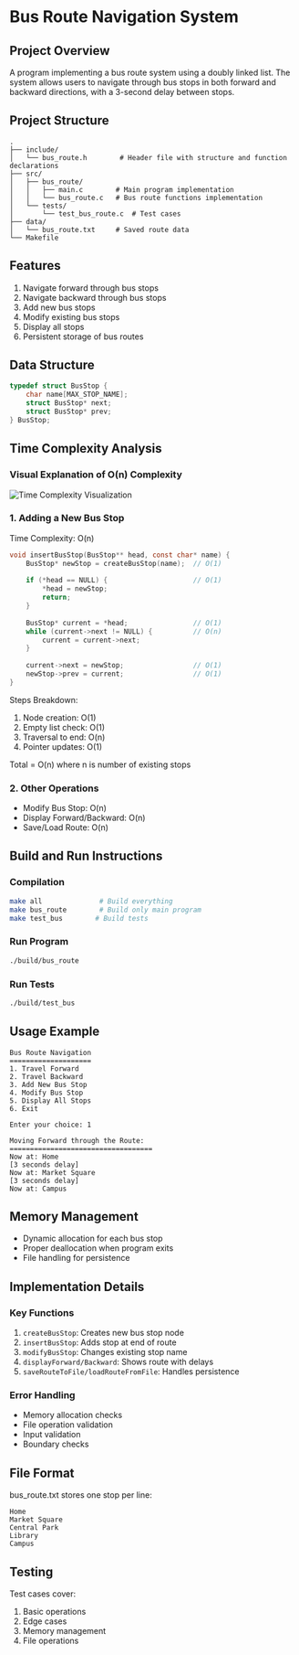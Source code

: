 # Bus Route Navigation System

## Project Overview
A program implementing a bus route system using a doubly linked list. The system allows users to navigate through bus stops in both forward and backward directions, with a 3-second delay between stops.

## Project Structure
```
.
├── include/
│   └── bus_route.h        # Header file with structure and function declarations
├── src/
│   ├── bus_route/
│   │   ├── main.c        # Main program implementation
│   │   └── bus_route.c   # Bus route functions implementation
│   └── tests/
│       └── test_bus_route.c  # Test cases
├── data/
│   └── bus_route.txt     # Saved route data
└── Makefile
```

## Features
1. Navigate forward through bus stops
2. Navigate backward through bus stops
3. Add new bus stops
4. Modify existing bus stops
5. Display all stops
6. Persistent storage of bus routes

## Data Structure
```c
typedef struct BusStop {
    char name[MAX_STOP_NAME];
    struct BusStop* next;
    struct BusStop* prev;
} BusStop;
```

## Time Complexity Analysis
### Visual Explanation of O(n) Complexity
![Time Complexity Visualization](images/[complexity-diagram.svg])

### 1. Adding a New Bus Stop
Time Complexity: O(n)
```c
void insertBusStop(BusStop** head, const char* name) {
    BusStop* newStop = createBusStop(name);  // O(1)
    
    if (*head == NULL) {                     // O(1)
        *head = newStop;
        return;
    }
    
    BusStop* current = *head;                // O(1)
    while (current->next != NULL) {          // O(n)
        current = current->next;
    }
    
    current->next = newStop;                 // O(1)
    newStop->prev = current;                 // O(1)
}
```

Steps Breakdown:
1. Node creation: O(1)
2. Empty list check: O(1)
3. Traversal to end: O(n)
4. Pointer updates: O(1)

Total = O(n) where n is number of existing stops

### 2. Other Operations
- Modify Bus Stop: O(n)
- Display Forward/Backward: O(n)
- Save/Load Route: O(n)

## Build and Run Instructions

### Compilation
```bash
make all              # Build everything
make bus_route        # Build only main program
make test_bus        # Build tests
```

### Run Program
```bash
./build/bus_route
```

### Run Tests
```bash
./build/test_bus
```

## Usage Example
```
Bus Route Navigation
====================
1. Travel Forward
2. Travel Backward
3. Add New Bus Stop
4. Modify Bus Stop
5. Display All Stops
6. Exit

Enter your choice: 1

Moving Forward through the Route:
===================================
Now at: Home
[3 seconds delay]
Now at: Market Square
[3 seconds delay]
Now at: Campus
```

## Memory Management
- Dynamic allocation for each bus stop
- Proper deallocation when program exits
- File handling for persistence

## Implementation Details

### Key Functions
1. `createBusStop`: Creates new bus stop node
2. `insertBusStop`: Adds stop at end of route
3. `modifyBusStop`: Changes existing stop name
4. `displayForward/Backward`: Shows route with delays
5. `saveRouteToFile/loadRouteFromFile`: Handles persistence

### Error Handling
- Memory allocation checks
- File operation validation
- Input validation
- Boundary checks

## File Format
bus_route.txt stores one stop per line:
```
Home
Market Square
Central Park
Library
Campus
```

## Testing
Test cases cover:
1. Basic operations
2. Edge cases
3. Memory management
4. File operations
